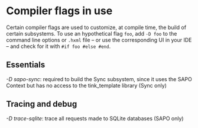 # Compiler flags in use

Certain compiler flags are used to customize, at compile time, the build of
certain subsystems.  To use an hypothetical flag `foo`, add `-D foo` to the
command line options or `.hxml` file – or use the corresponding UI in your IDE
– and check for it with `#if foo #else #end`.

## Essentials

*-D sapo-sync*: required to build the Sync subsystem, since it uses the SAPO
Context but has no access to the tink_template library (Sync only)

## Tracing and debug

*-D trace-sqlite*: trace all requests made to SQLite databases (SAPO only)

